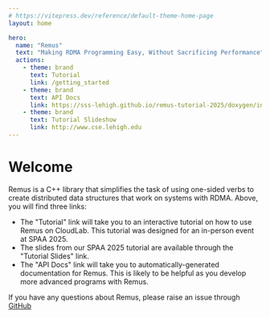 ```yaml
---
# https://vitepress.dev/reference/default-theme-home-page
layout: home

hero:
  name: "Remus"
  text: "Making RDMA Programming Easy, Without Sacrificing Performance"
  actions:
    - theme: brand
      text: Tutorial
      link: /getting_started
    - theme: brand
      text: API Docs
      link: https://sss-lehigh.github.io/remus-tutorial-2025/doxygen/index.html
    - theme: brand
      text: Tutorial Slideshow
      link: http://www.cse.lehigh.edu
---
```


# Welcome

Remus is a C++ library that simplifies the task of using one-sided verbs to
create distributed data structures that work on systems with RDMA.  Above, you
will find three links:

- The "Tutorial" link will take you to an interactive tutorial on how to use
  Remus on CloudLab.  This tutorial was designed for an in-person event at SPAA
  2025.
- The slides from our SPAA 2025 tutorial are available through the "Tutorial
  Slides" link.
- The "API Docs" link will take you to automatically-generated documentation for
  Remus.  This is likely to be helpful as you develop more advanced programs
  with Remus.

If you have any questions about Remus, please raise an issue through
[GitHub](https://github.com/sss-lehigh/remus-tutorial-2025)
